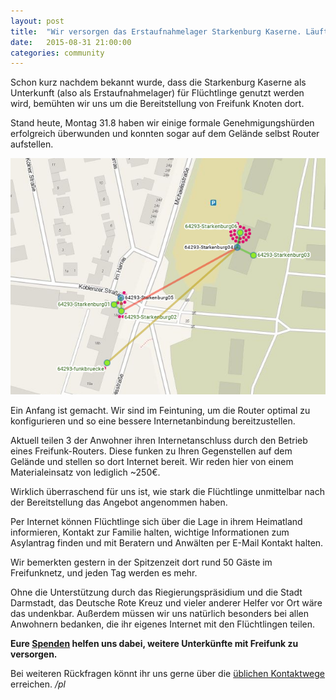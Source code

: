 ```yaml
---
layout: post
title:  "Wir versorgen das Erstaufnahmelager Starkenburg Kaserne. Läuft!"
date:   2015-08-31 21:00:00
categories: community
---
```


Schon kurz nachdem bekannt wurde, dass die Starkenburg Kaserne als
Unterkunft (also als Erstaufnahmelager) für Flüchtlinge genutzt werden
wird, bemühten wir uns um die Bereitstellung von Freifunk Knoten dort.

Stand heute, Montag 31.8 haben wir einige formale Genehmigungshürden
erfolgreich überwunden und konnten sogar auf dem Gelände selbst Router
aufstellen.

<!--*-->

![Freifunk-Karte rund ums Starkenburg-Gelände](/images/2015-08-31_starkenburg.png)


Ein Anfang ist gemacht. Wir sind im Feintuning, um die Router
optimal zu konfigurieren und so eine bessere Internetanbindung bereitzustellen.

Aktuell teilen 3 der Anwohner ihren Internetanschluss durch den Betrieb eines Freifunk-Routers. Diese funken zu Ihren Gegenstellen auf dem Gelände und stellen so dort Internet bereit. Wir reden hier von einem Materialeinsatz von lediglich ~250€.

Wirklich überraschend für uns ist, wie stark die Flüchtlinge unmittelbar
nach der Bereitstellung das Angebot angenommen haben.

Per Internet können Flüchtlinge sich über die Lage in ihrem Heimatland
informieren, Kontakt zur Familie halten, wichtige Informationen zum
Asylantrag finden und mit Beratern und Anwälten per E-Mail Kontakt
halten.

Wir bemerkten gestern in der Spitzenzeit dort rund 50 Gäste im
Freifunknetz, und jeden Tag werden es mehr.

Ohne die Unterstützung durch das Riegierungspräsidium und die Stadt Darmstadt,
das Deutsche Rote Kreuz und vieler anderer Helfer vor Ort wäre das undenkbar.
Außerdem müssen wir uns natürlich besonders bei allen
Anwohnern bedanken, die ihr eigenes Internet mit den Flüchtlingen teilen.

**Eure [Spenden](/mitmachen/spenden) helfen uns dabei, weitere Unterkünfte mit Freifunk zu
versorgen.**

Bei weiteren Rückfragen könnt ihr uns gerne über die [üblichen Kontaktwege](/kontakt) erreichen. */pl*
